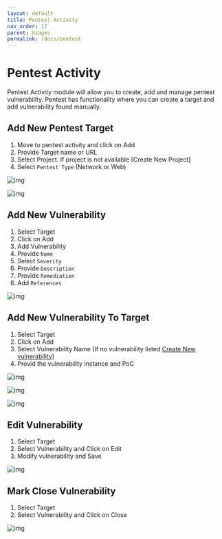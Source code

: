 ```yaml
---
layout: default
title: Pentest Activity
nav_order: 17
parent: Usages
permalink: /docs/pentest
---
```


# Pentest Activity

Pentest Activity module will allow you to create, add and manage pentest vulnerability. Pentest has functionality where you can create a target and add vulnerability found manually.

## Add New Pentest Target 

1. Move to pentest activity and click on Add 
2. Provide Target name or URL 
3. Select Project. If project is not available [Create New Project]
4. Select `Pentest Type` (Network or Web)

![img](img/pentest-activity/create.png)


![img](img/pentest-activity/pentest-target-created.png)


## Add New Vulnerability

1. Select Target 
2. Click on Add 
3. Add Vulnerability
4. Provide `Name` 
5. Select `Severity`
6. Provide `Description`
7. Provide `Remediation`
8. Add `References`

![img](img/pentest-activity/add-vulnerability.png)


## Add New Vulnerability To Target

1. Select Target 
2. Click on Add 
3. Select Vulnerability Name (If no vulnerability listed [Create New vulnerability](#add-new-vulnerability))
4. Provid the vulnerability instance and PoC

![img](img/pentest-activity/select-vulnerability.png)

![img](img/pentest-activity/add-vuln-target.png)

![img](img/pentest-activity/list-pentest.png)

## Edit Vulnerability 

1. Select Target
2. Select Vulnerability and Click on Edit 
3. Modify vulnerability and Save

![img](img/pentest-activity/edit-vuln.png)

## Mark Close Vulnerability 

1. Select Target
2. Select Vulnerability and Click on Close 

![img](img/pentest-activity/close-vuln.png)